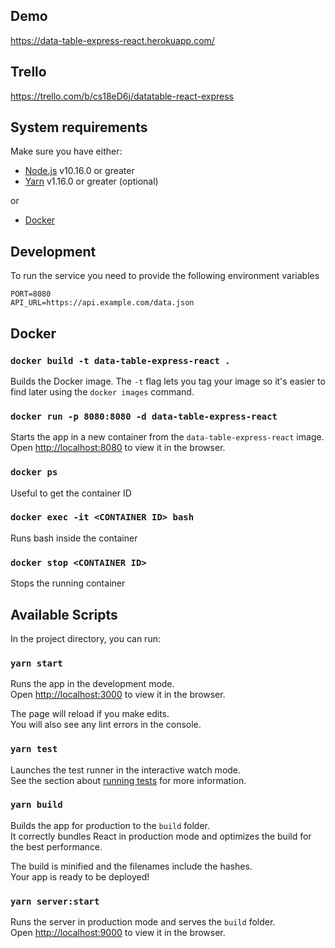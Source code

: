 ## Demo

https://data-table-express-react.herokuapp.com/

## Trello

https://trello.com/b/cs18eD6j/datatable-react-express

## System requirements

Make sure you have either:

- [Node.js](https://nodejs.org/) v10.16.0 or greater
- [Yarn](https://yarnpkg.com/) v1.16.0 or greater (optional)

or

- [Docker](https://docs.docker.com/install/)

## Development

To run the service you need to provide the following environment variables

```
PORT=8080
API_URL=https://api.example.com/data.json
```

## Docker

### `docker build -t data-table-express-react .`

Builds the Docker image. The `-t` flag lets you tag your image so it's easier to find later using the `docker images` command.

### `docker run -p 8080:8080 -d data-table-express-react`

Starts the app in a new container from the `data-table-express-react` image.<br>
Open [http://localhost:8080](http://localhost:8080) to view it in the browser.

### `docker ps`

Useful to get the container ID

### `docker exec -it <CONTAINER ID> bash`

Runs bash inside the container

### `docker stop <CONTAINER ID>`

Stops the running container

## Available Scripts

In the project directory, you can run:

### `yarn start`

Runs the app in the development mode.<br>
Open [http://localhost:3000](http://localhost:3000) to view it in the browser.

The page will reload if you make edits.<br>
You will also see any lint errors in the console.

### `yarn test`

Launches the test runner in the interactive watch mode.<br>
See the section about [running tests](https://facebook.github.io/create-react-app/docs/running-tests) for more information.

### `yarn build`

Builds the app for production to the `build` folder.<br>
It correctly bundles React in production mode and optimizes the build for the best performance.

The build is minified and the filenames include the hashes.<br>
Your app is ready to be deployed!

### `yarn server:start`

Runs the server in production mode and serves the `build` folder.<br>
Open [http://localhost:9000](http://localhost:9000) to view it in the browser.
